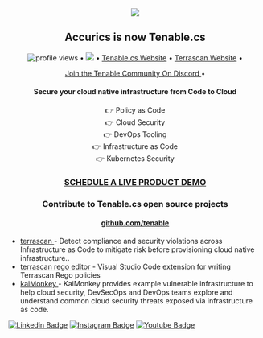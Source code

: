 <div align="center"><img class="tio-logo" src="https://static.tenable.com/press/logos/products/Tenable-cs-FullColor-RGB-logo.png"></div>

<h2 align="center">
Accurics is now Tenable.cs</h3>
<p align="center">
  <img src="https://gpvc.arturio.dev/accurics" alt="profile views"> •
  <a href="https://twitter.com/intent/follow?screen_name=TenableSecurity&tw_p=followbutton"><img src="https://img.shields.io/twitter/follow/TenableSecurity?label=%40TenableSecurity&style=social"></a>  •
  <a href="https://www.tenable.com/products/tenable-cs"> Tenable.cs Website</a> •
   <a href="https://runterrascan.io"> Terrascan Website</a> •

</p>
<p align="center"> <a href="https://discord.gg/ScUPMzyG3n"> Join the Tenable Community On Discord </a> • </p>




 <h4 align="center" > Secure your cloud native infrastructure from Code to Cloud  </h4>
<p align="center">
   👉 Policy as Code <br>
   👉 Cloud Security <br>
   👉 DevOps Tooling <br>
   👉 Infrastructure as Code <br>
   👉 Kubernetes Security <br>
</p>

<h3 align="center"><a href="https://www.tenable.com/products/tenable-cs/evaluate"> SCHEDULE A LIVE PRODUCT DEMO  </a></h3>
<h3 align="center">Contribute to Tenable.cs open source projects</h3>

<h4 align="center"><a href=="https://github.com/tenable/terrascan">github.com/tenable</a></h3>

<p align="center">

- <a href="https://github.com/tenable/terrascan"> terrascan </a> - Detect compliance and security violations across Infrastructure as Code to mitigate risk before provisioning cloud native infrastructure..
- <a href="https://github.com/tenable/terrascan-rego-editor"> terrascan rego editor </a> - Visual Studio Code extension for writing Terrascan Rego policies
- <a href="https://github.com/tenable/KaiMonkey"> kaiMonkey </a> - KaiMonkey provides example vulnerable infrastructure to help cloud security, DevSecOps and DevOps teams explore and understand common cloud security threats exposed via infrastructure as code.
</p>



[![Linkedin Badge](https://img.shields.io/badge/tenable-mycompany/?style=flat-square&logo=Linkedin&logoColor=white&link=https://www.linkedin.com/company/tenableinc/mycompany/)](https://www.linkedin.com/company/tenableinc/mycompany/)
[![Instagram Badge](https://img.shields.io/badge/tenable-purple?style=flat-square&logo=instagram&logoColor=white&link=https://www.instagram.com/tenablesecurity/)](https://www.instagram.com/tenablesecurity/)
[![Youtube Badge](https://img.shields.io/badge/-tenable-darkred?style=flat-square&logo=youtube&logoColor=white&link=https://www.youtube.com/user/tenablesecurity)](https://www.youtube.com/user/tenablesecurity)


